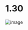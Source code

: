 # 1.30

![image](https://user-images.githubusercontent.com/113889600/192286492-82b9e1ca-96e9-4557-896a-5ae60564e9dd.png)
